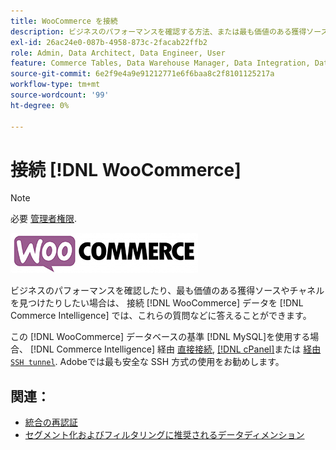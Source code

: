```yaml
---
title: WooCommerce を接続
description: ビジネスのパフォーマンスを確認する方法、または最も価値のある獲得ソースやチャネルを見つける方法を学びます。
exl-id: 26ac24e0-087b-4958-873c-2facab22ffb2
role: Admin, Data Architect, Data Engineer, User
feature: Commerce Tables, Data Warehouse Manager, Data Integration, Data Import/Export
source-git-commit: 6e2f9e4a9e91212771e6f6baa8c2f8101125217a
workflow-type: tm+mt
source-wordcount: '99'
ht-degree: 0%

---
```


# 接続 [!DNL WooCommerce]

>[!NOTE]
>
>必要 [管理者権限](../../../administrator/user-management/user-management.md).

![](../../../assets/WooCommerce-Logo.jpg)

ビジネスのパフォーマンスを確認したり、最も価値のある獲得ソースやチャネルを見つけたりしたい場合は、 接続 [!DNL WooCommerce] データを [!DNL Commerce Intelligence] では、これらの質問などに答えることができます。

この [!DNL WooCommerce] データベースの基準 [!DNL MySQL]を使用する場合、 [!DNL Commerce Intelligence] 経由 [直接接続](../integrations/mysql-via-a-direct-connection.md), [[!DNL cPanel]](../integrations/mysql-via-cpanel.md)または [経由 `SSH tunnel`](../integrations/mysql-via-ssh-tunnel.md). Adobeでは最も安全な SSH 方式の使用をお勧めします。

## 関連：

* [統合の再認証](https://experienceleague.adobe.com/docs/commerce-knowledge-base/kb/how-to/mbi-reauthenticating-integrations.html)
* [セグメント化およびフィルタリングに推奨されるデータディメンション](../../../best-practices/segment-filter.md)
